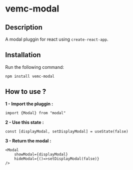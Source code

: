 # vemc-modal

## Description

A modal pluggin for react using `create-react-app`.

## Installation

Run the following command:

`npm install vemc-modal`

## How to use ?

**1 - Import the pluggin :**

`import {Modal} from "modal"`

**2 - Use this state :**

`const [displayModal, setDisplayModal] = useState(false)`

**3 - Return the modal :**

```
<Modal
    showModal={displayModal}
    hideModal={()=>setDisplayModal(false)}
/>
```
